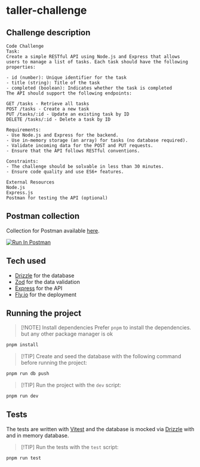# taller-challenge

## Challenge description

```
Code Challenge
Task:
Create a simple RESTful API using Node.js and Express that allows users to manage a list of tasks. Each task should have the following properties:

- id (number): Unique identifier for the task
- title (string): Title of the task
- completed (boolean): Indicates whether the task is completed
The API should support the following endpoints:

GET /tasks - Retrieve all tasks
POST /tasks - Create a new task
PUT /tasks/:id - Update an existing task by ID
DELETE /tasks/:id - Delete a task by ID

Requirements:
- Use Node.js and Express for the backend.
- Use in-memory storage (an array) for tasks (no database required).
- Validate incoming data for the POST and PUT requests.
- Ensure that the API follows RESTful conventions.

Constraints:
- The challenge should be solvable in less than 30 minutes.
- Ensure code quality and use ES6+ features.

External Resources
Node.js
Express.js
Postman for testing the API (optional)
```

## Postman collection

Collection for Postman available [here][postman-collection].

[![Run In Postman](https://run.pstmn.io/button.svg)][run-in-postman]

## Tech used

- [Drizzle][drizzle] for the database
- [Zod][zod] for the data validation
- [Express][express] for the API
- [Fly.io][fly-io] for the deployment

## Running the project

> [!NOTE] Install dependencies
> Prefer `pnpm` to install the dependencies. but any other package manager is ok

```sh
pnpm install
```

> [!TIP] Create and seed the database with the following command before running
> the project:

```sh
pnpm run db push
```

> [!TIP] Run the project with the `dev` script:

```sh
pnpm run dev
```

## Tests

The tests are written with [Vitest][vitest] and the database is
mocked via [Drizzle][drizzle] with and in memory database.

> [!TIP] Run the tests with the `test` script:

```sh
pnpm run test
```

[postman-collection]: https://www.postman.com/wesleycoder/challenges/documentation/og06dlh/taller-task-challenge
[run-in-postman]: https://god.gw.postman.com/run-collection/39071082-456f833a-cea2-4a82-a1e3-04ad6bd72495?action=collection%2Ffork&source=rip_markdown&collection-url=entityId%3D39071082-456f833a-cea2-4a82-a1e3-04ad6bd72495%26entityType%3Dcollection%26workspaceId%3Dbb09de1c-434f-4950-b11b-8a77ec9cbb87
[drizzle]: https://drizzle.dev/
[zod]: https://zod.dev/
[express]: https://expressjs.com/
[fly-io]: https://fly.io/
[vitest]: https://vitest.dev/guide/
